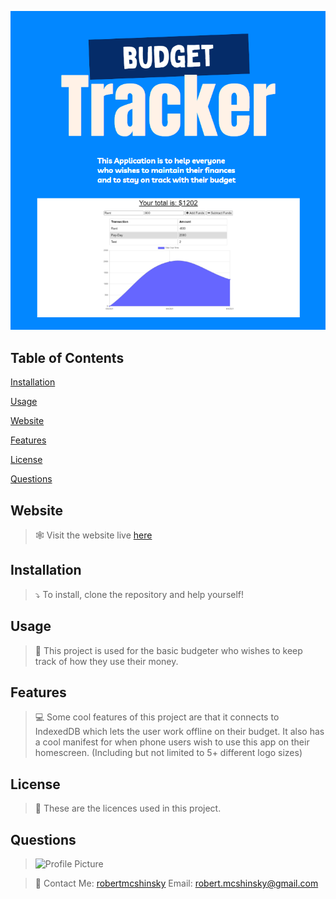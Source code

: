 ![Budget-Tracker](./public/readme-images/top-image.png)

## Table of Contents

[Installation](#installation)

[Usage](#usage)

[Website](#website)

[Features](#features)

[License](#license)

[Questions](#questions)

## Website

> 🕸 Visit the website live [here](https://mysterious-beyond-96574.herokuapp.com/)

## Installation

> ⤵ To install, clone the repository and help yourself!

## Usage

> 📄 This project is used for the basic budgeter who wishes to keep track of how they use their money.

## Features

> 💻 Some cool features of this project are that it connects to IndexedDB which lets the user work offline on their budget. It also has a cool manifest for when phone users wish to use this app on their homescreen. (Including but not limited to 5+ different logo sizes)

## License

> 📇 These are the licences used in this project.

## Questions

> ![Profile Picture](https://avatars.githubusercontent.com/u/70652859?v=4)

> 👦 Contact Me: [robertmcshinsky](https://github.com/robertmcshinsky)
> Email: robert.mcshinsky@gmail.com
